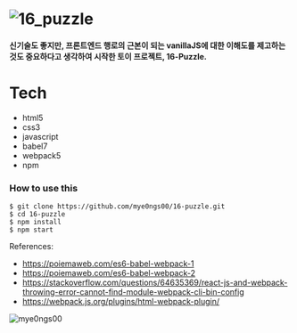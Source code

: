 # ![16_puzzle](https://user-images.githubusercontent.com/59429060/122244727-0ec9fc00-cf00-11eb-87ff-c0a227c05172.png)

#### 신기술도 좋지만, 프론트엔드 행로의 근본이 되는 vanillaJS에 대한 이해도를 제고하는 것도 중요하다고 생각하여 시작한 토이 프로젝트, 16-Puzzle.
 
# Tech
- html5
- css3
- javascript
- babel7
- webpack5
- npm

### How to use this
`$ git clone https://github.com/mye0ngs00/16-puzzle.git`   
`$ cd 16-puzzle`   
`$ npm install`   
`$ npm start`   

References: 
- https://poiemaweb.com/es6-babel-webpack-1
- https://poiemaweb.com/es6-babel-webpack-2
- https://stackoverflow.com/questions/64635369/react-js-and-webpack-throwing-error-cannot-find-module-webpack-cli-bin-config
- https://webpack.js.org/plugins/html-webpack-plugin/

![mye0ngs00](https://user-images.githubusercontent.com/59429060/121784685-4bd87a80-cbf0-11eb-947f-ba74642f70e7.png)
